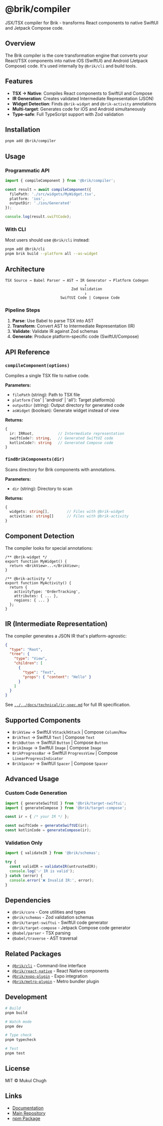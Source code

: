 # @brik/compiler

JSX/TSX compiler for Brik - transforms React components to native SwiftUI and Jetpack Compose code.

## Overview

The Brik compiler is the core transformation engine that converts your React/TSX components into native iOS (SwiftUI) and Android (Jetpack Compose) code. It's used internally by `@brik/cli` and build tools.

## Features

- **TSX → Native**: Compiles React components to SwiftUI and Compose
- **IR Generation**: Creates validated Intermediate Representation (JSON)
- **Widget Detection**: Finds `@brik-widget` and `@brik-activity` annotations
- **Multi-target**: Generates code for iOS and Android simultaneously
- **Type-safe**: Full TypeScript support with Zod validation

## Installation

```bash
pnpm add @brik/compiler
```

## Usage

### Programmatic API

```typescript
import { compileComponent } from '@brik/compiler';

const result = await compileComponent({
  filePath: './src/widgets/MyWidget.tsx',
  platform: 'ios',
  outputDir: './ios/Generated'
});

console.log(result.swiftCode);
```

### With CLI

Most users should use `@brik/cli` instead:

```bash
pnpm add @brik/cli
pnpm brik build --platform all --as-widget
```

## Architecture

```
TSX Source → Babel Parser → AST → IR Generator → Platform Codegen
                                    ↓
                              Zod Validation
                                    ↓
                         SwiftUI Code | Compose Code
```

### Pipeline Steps

1. **Parse**: Use Babel to parse TSX into AST
2. **Transform**: Convert AST to Intermediate Representation (IR)
3. **Validate**: Validate IR against Zod schemas
4. **Generate**: Produce platform-specific code (SwiftUI/Compose)

## API Reference

### `compileComponent(options)`

Compiles a single TSX file to native code.

**Parameters:**
- `filePath` (string): Path to TSX file
- `platform` ('ios' | 'android' | 'all'): Target platform(s)
- `outputDir` (string): Output directory for generated code
- `asWidget` (boolean): Generate widget instead of view

**Returns:**
```typescript
{
  ir: IRRoot,           // Intermediate representation
  swiftCode?: string,   // Generated SwiftUI code
  kotlinCode?: string   // Generated Compose code
}
```

### `findBrikComponents(dir)`

Scans directory for Brik components with annotations.

**Parameters:**
- `dir` (string): Directory to scan

**Returns:**
```typescript
{
  widgets: string[],        // Files with @brik-widget
  activities: string[]      // Files with @brik-activity
}
```

## Component Detection

The compiler looks for special annotations:

```tsx
/** @brik-widget */
export function MyWidget() {
  return <BrikView>...</BrikView>;
}

/** @brik-activity */
export function MyActivity() {
  return {
    activityType: 'OrderTracking',
    attributes: { ... },
    regions: { ... }
  };
}
```

## IR (Intermediate Representation)

The compiler generates a JSON IR that's platform-agnostic:

```json
{
  "type": "Root",
  "tree": {
    "type": "View",
    "children": [
      {
        "type": "Text",
        "props": { "content": "Hello" }
      }
    ]
  }
}
```

See [`../../docs/technical/ir-spec.md`](../../docs/technical/ir-spec.md) for full IR specification.

## Supported Components

- `BrikView` → SwiftUI `VStack`/`HStack` | Compose `Column`/`Row`
- `BrikText` → SwiftUI `Text` | Compose `Text`
- `BrikButton` → SwiftUI `Button` | Compose `Button`
- `BrikImage` → SwiftUI `Image` | Compose `Image`
- `BrikProgressBar` → SwiftUI `ProgressView` | Compose `LinearProgressIndicator`
- `BrikSpacer` → SwiftUI `Spacer` | Compose `Spacer`

## Advanced Usage

### Custom Code Generation

```typescript
import { generateSwiftUI } from '@brik/target-swiftui';
import { generateCompose } from '@brik/target-compose';

const ir = { /* your IR */ };

const swiftCode = generateSwiftUI(ir);
const kotlinCode = generateCompose(ir);
```

### Validation Only

```typescript
import { validateIR } from '@brik/schemas';

try {
  const validIR = validateIR(untrustedIR);
  console.log('✅ IR is valid');
} catch (error) {
  console.error('❌ Invalid IR:', error);
}
```

## Dependencies

- `@brik/core` - Core utilities and types
- `@brik/schemas` - Zod validation schemas
- `@brik/target-swiftui` - SwiftUI code generator
- `@brik/target-compose` - Jetpack Compose code generator
- `@babel/parser` - TSX parsing
- `@babel/traverse` - AST traversal

## Related Packages

- [`@brik/cli`](../brik-cli) - Command-line interface
- [`@brik/react-native`](../brik-react-native) - React Native components
- [`@brik/expo-plugin`](../brik-expo-plugin) - Expo integration
- [`@brik/metro-plugin`](../brik-metro-plugin) - Metro bundler plugin

## Development

```bash
# Build
pnpm build

# Watch mode
pnpm dev

# Type check
pnpm typecheck

# Test
pnpm test
```

## License

MIT © Mukul Chugh

## Links

- [Documentation](../../docs)
- [Main Repository](https://github.com/mukulchugh/brik)
- [npm Package](https://www.npmjs.com/package/@brik/compiler)
